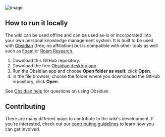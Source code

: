 ![image](https://github.com/user-attachments/assets/e113191f-3172-4afa-a131-64cd05993caf)

## How to run it locally

The wiki can be used offline and can be used as-is or incorporated into your own personal knowledge management system. It is built to be used with [Obsidian](https://obsidian.md/) (free, no affiliation) but is compatible with other tools as well such as [Foam](https://github.com/foambubble/foam) or [Roam Research](https://roamresearch.com/).

1. Download this GitHub repository.
2. Download the free [Obsidian desktop app](https://obsidian.md/).
3. Run the Obsidian app and choose **Open folder as vault**, click **Open**.
4. In the file browser, choose the folder where you downloaded the GitHub repository, click **Open**.

See [Obsidian help](https://help.obsidian.md/) for questions on using Obsidian.

## Contributing

There are many different ways to contribute to the wiki's development. If you're interested, check out our [contributing guidelines](https://github.com/joshuniverse/THPedia/blob/main/CONTRIBUTING.md) to learn how you can get involved.
